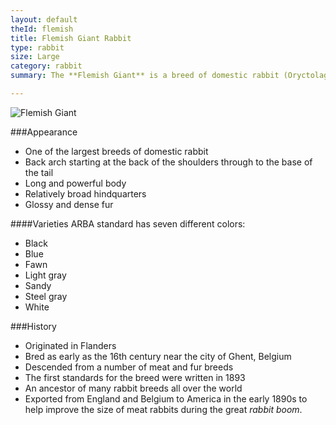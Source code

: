 ```yaml
---
layout: default
theId: flemish
title: Flemish Giant Rabbit
type: rabbit
size: Large
category: rabbit
summary: The **Flemish Giant** is a breed of domestic rabbit (Oryctolagus cuniculus) known for its large size.

---
```


<img src="http://upload.wikimedia.org/wikipedia/commons/4/40/Flemish_giant_fawn_doe.jpg" alt="Flemish Giant">

###Appearance
- One of the largest breeds of domestic rabbit
- Back arch starting at the back of the shoulders through to the base of the tail
- Long and powerful body
- Relatively broad hindquarters
- Glossy and dense fur

####Varieties
ARBA standard has seven different colors:

- Black
- Blue
- Fawn
- Light gray
- Sandy
- Steel gray
- White

###History
- Originated in Flanders
- Bred as early as the 16th century near the city of Ghent, Belgium
- Descended from a number of meat and fur breeds
- The first standards for the breed were written in 1893
- An ancestor of many rabbit breeds all over the world
- Exported from England and Belgium to America in the early 1890s to help improve the size of meat rabbits during the great *rabbit boom*.
